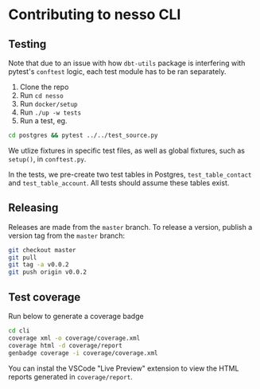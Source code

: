 # Contributing to nesso CLI
## Testing
Note that due to an issue with how `dbt-utils` package is interfering with pytest's `conftest` logic, each test module has to be ran separately.
1. Clone the repo
2. Run `cd nesso`
3. Run `docker/setup`
4. Run `./up -w tests`
5. Run a test, eg.
```bash
cd postgres && pytest ../../test_source.py
```

We utlize fixtures in specific test files, as well as global fixtures, such as `setup()`, in `conftest.py`.

In the tests, we pre-create two test tables in Postgres, `test_table_contact` and `test_table_account`. All tests should assume these tables exist.

## Releasing
Releases are made from the `master` branch. To release a version, publish a version tag from the `master` branch:
```bash
git checkout master
git pull
git tag -a v0.0.2
git push origin v0.0.2
```

## Test coverage
Run below to generate a coverage badge
```bash
cd cli
coverage xml -o coverage/coverage.xml
coverage html -d coverage/report
genbadge coverage -i coverage/coverage.xml
```

You can instal the VSCode "Live Preview" extension to view the HTML reports generated in `coverage/report`.